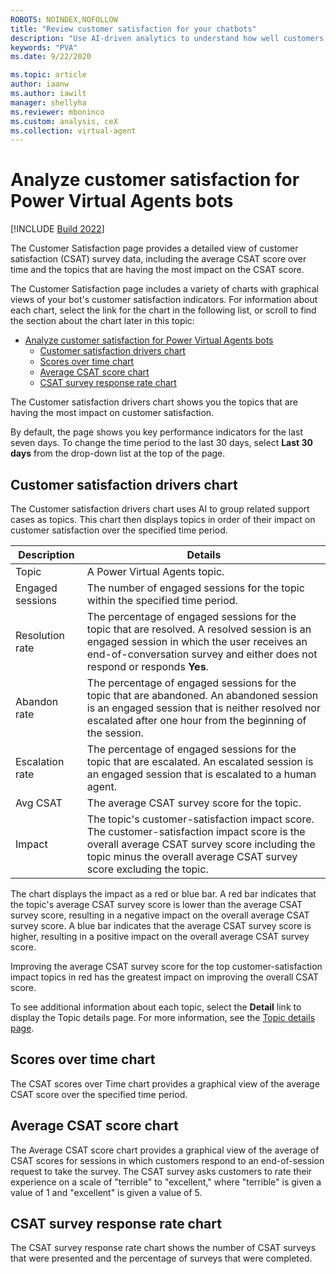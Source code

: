 ```yaml
---
ROBOTS: NOINDEX,NOFOLLOW
title: "Review customer satisfaction for your chatbots"
description: "Use AI-driven analytics to understand how well customers are interacting with your bot, and to identify areas for improvement."
keywords: "PVA"
ms.date: 9/22/2020

ms.topic: article
author: iaanw
ms.author: iawilt
manager: shellyha
ms.reviewer: mboninco
ms.custom: analysis, ceX
ms.collection: virtual-agent
---
```


# Analyze customer satisfaction for Power Virtual Agents bots

[!INCLUDE [Build 2022](includes/build-22-disclaimer.md)]

The Customer Satisfaction page provides a detailed view of customer satisfaction (CSAT) survey data, including the average CSAT score over time and the topics that are having the most impact on the CSAT score.

The Customer Satisfaction page includes a variety of charts with graphical views of your bot's customer satisfaction indicators. For information about each chart, select the link for the chart in the following list, or scroll to find the section about the chart later in this topic:

- [Analyze customer satisfaction for Power Virtual Agents bots](#analyze-customer-satisfaction-for-power-virtual-agents-bots)
  - [Customer satisfaction drivers chart](#customer-satisfaction-drivers-chart)
  - [Scores over time chart](#scores-over-time-chart)
  - [Average CSAT score chart](#average-csat-score-chart)
  - [CSAT survey response rate chart](#csat-survey-response-rate-chart)

The Customer satisfaction drivers chart shows you the topics that are having the most impact on customer satisfaction.

By default, the page shows you key performance indicators for the last seven days. To change the time period to the last 30 days, select **Last 30 days** from the drop-down list at the top of the page.

## Customer satisfaction drivers chart

The Customer satisfaction drivers chart uses AI to group related support cases as topics. This chart then displays topics in order of their impact on customer satisfaction over the specified time period.

| Description      | Details                                                                                                                                                                                                                |
| ---------------- | ---------------------------------------------------------------------------------------------------------------------------------------------------------------------------------------------------------------------- |
| Topic            | A Power Virtual Agents topic.                                                                                                                                                                                          |
| Engaged sessions | The number of engaged sessions for the topic within the specified time period.                                                                                                                                         |
| Resolution rate  | The percentage of engaged sessions for the topic that are resolved. A resolved session is an engaged session in which the user receives an end-of-conversation survey and either does not respond or responds **Yes**. |
| Abandon rate     | The percentage of engaged sessions for the topic that are abandoned. An abandoned session is an engaged session that is neither resolved nor escalated after one hour from the beginning of the session.               |
| Escalation rate  | The percentage of engaged sessions for the topic that are escalated. An escalated session is an engaged session that is escalated to a human agent.                                                                    |
| Avg CSAT         | The average CSAT survey score for the topic.                                                                                                                                                                           |
| Impact           | The topic's customer-satisfaction impact score. The customer-satisfaction impact score is the overall average CSAT survey score including the topic minus the overall average CSAT survey score excluding the topic.   |

The chart displays the impact as a red or blue bar. A red bar indicates that the topic's average CSAT survey score is lower than the average CSAT survey score, resulting in a negative impact on the overall average CSAT survey score. A blue bar indicates that the average CSAT survey score is higher, resulting in a positive impact on the overall average CSAT survey score.

Improving the average CSAT survey score for the top customer-satisfaction impact topics in red has the greatest impact on improving the overall CSAT score.

To see additional information about each topic, select the **Detail** link to display the Topic details page. For more information, see the [Topic details page](analytics-topic-details.md).

## Scores over time chart

The CSAT scores over Time chart provides a graphical view of the average CSAT score over the specified time period.

## Average CSAT score chart

The Average CSAT score chart provides a graphical view of the average of CSAT scores for sessions in which customers respond to an end-of-session request to take the survey. The CSAT survey asks customers to rate their experience on a scale of "terrible" to "excellent," where "terrible" is given a value of 1 and "excellent" is given a value of 5.

## CSAT survey response rate chart

The CSAT survey response rate chart shows the number of CSAT surveys that were presented and the percentage of surveys that were completed.


